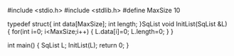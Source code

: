 #include <stdio.h>
#include <stdlib.h>
#define MaxSize 10

typedef struct{
    int data[MaxSize];
    int length;
}SqList
void InitList(SqList &L)
{
    for(int i=0; i<MaxSize;i++)
    {
        L.data[i]=0;
        L.length=0;
    }
}


int main()
{
    SqList L;
    InitList(L);
    return 0;
}
